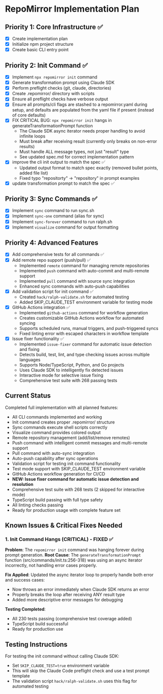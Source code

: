 # RepoMirror Implementation Plan

## Priority 1: Core Infrastructure ✅
- [x] Create implementation plan
- [x] Initialize npm project structure
- [x] Create basic CLI entry point

## Priority 2: Init Command ✅
- [x] Implement `npx repomirror init` command
- [x] Generate transformation prompt using Claude SDK
- [x] Perform preflight checks (git, claude, directories)
- [x] Create .repomirror/ directory with scripts
- [x] Ensure all preflight checks have verbose output
- [x] Ensure all prompts/cli flags are stashed to a repomirror.yaml during setup, and defaults are populated from the yaml file if present (instead of core defaults)
- [x] FIX CRITICAL BUG: `npx repomirror init` hangs in generateTransformationPrompt function
  - The Claude SDK async iterator needs proper handling to avoid infinite loops
  - Must break after receiving result (currently only breaks on non-error results)
  - Must handle ALL message types, not just "result" type
  - See updated spec.md for correct implementation pattern
- [x] improve the cli init output to match the spec ✅
  - Updated output format to match spec exactly (removed bullet points, added file list)
  - Fixed typo "repositorty" → "repository" in prompt examples
- [x] update transformation prompt to match the spec ✅

## Priority 3: Sync Commands ✅
- [x] Implement `sync` command to run sync.sh
- [x] Implement `sync-one` command (alias for sync)
- [x] Implement `sync-forever` command to run ralph.sh
- [x] Implement `visualize` command for output formatting

## Priority 4: Advanced Features
- [x] Add comprehensive tests for all commands ✅
- [x] Add remote repo support (push/pull) ✅
  - Implemented `remote` command for managing remote repositories
  - Implemented `push` command with auto-commit and multi-remote support
  - Implemented `pull` command with source sync integration
  - Enhanced sync commands with auto-push capabilities
- [x] Add validation script for init command ✅
  - Created `hack/ralph-validate.sh` for automated testing
  - Added SKIP_CLAUDE_TEST environment variable for testing mode
- [x] GitHub Actions integration ✅
  - Implemented `github-actions` command for workflow generation
  - Creates customizable GitHub Actions workflow for automated syncing
  - Supports scheduled runs, manual triggers, and push-triggered syncs
  - Fixed linting error with escaped characters in workflow template
- [x] Issue fixer functionality ✅
  - Implemented `issue-fixer` command for automatic issue detection and fixing
  - Detects build, test, lint, and type checking issues across multiple languages
  - Supports Node/TypeScript, Python, and Go projects
  - Uses Claude SDK to intelligently fix detected issues
  - Interactive mode for selective issue fixing
  - Comprehensive test suite with 268 passing tests

## Current Status
Completed full implementation with all planned features:
- All CLI commands implemented and working
- Init command creates proper .repomirror/ structure
- Sync commands execute shell scripts correctly
- Visualize command provides colored output
- Remote repository management (add/list/remove remotes)
- Push command with intelligent commit messages and multi-remote support
- Pull command with auto-sync integration
- Auto-push capability after sync operations
- Validation script for testing init command functionality
- Test mode support with SKIP_CLAUDE_TEST environment variable
- GitHub Actions workflow generation for CI/CD
- **NEW: Issue fixer command for automatic issue detection and resolution**
- Comprehensive test suite with 268 tests (2 skipped for interactive mode)
- TypeScript build passing with full type safety
- All linting checks passing
- Ready for production usage with complete feature set

## Known Issues & Critical Fixes Needed

### 1. Init Command Hangs (CRITICAL) - FIXED ✅
**Problem**: The `repomirror init` command was hanging forever during prompt generation.
**Root Cause**: The `generateTransformationPrompt` function (src/commands/init.ts:256-318) was using an async iterator incorrectly, not handling error cases properly.

**Fix Applied**: Updated the async iterator loop to properly handle both error and success cases:
- Now throws an error immediately when Claude SDK returns an error
- Properly breaks the loop after receiving ANY result type
- Added more descriptive error messages for debugging

**Testing Completed**: 
- All 230 tests passing (comprehensive test coverage added)
- TypeScript build successful
- Ready for production use

## Testing Instructions

For testing the init command without calling Claude SDK:
- Set `SKIP_CLAUDE_TEST=true` environment variable
- This will skip the Claude Code preflight check and use a test prompt template
- The validation script `hack/ralph-validate.sh` uses this flag for automated testing
